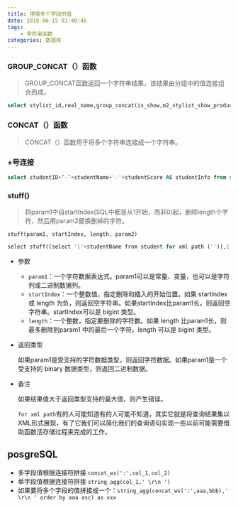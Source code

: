 ```yaml
---
title: 拼接多个字段的值
date: 2018-06-15 01:48:48
tags: 
    - 字符串函数
categories: 数据库
---
```


### GROUP_CONCAT（）函数
> GROUP_CONCAT函数返回一个字符串结果，该结果由分组中的值连接组合而成。

```sql
select stylist_id,real_name,group_concat(is_show,m2_stylist_show_product.id,pic_url) as show_id_pic_url,max(is_show) as is_show
```

### CONCAT（）函数
> CONCAT（）函数用于将多个字符串连接成一个字符串。

### +号连接

```sql
select studentID+‘-’+studentName+'-'+studentScore AS studentInfo from student
```
<!-- more -->
### stuff()
> 将param1中自startIndex(SQL中都是从1开始，而非0)起，删除length个字符，然后用param2替换删掉的字符。

`stuff(param1, startIndex, length, param2)`
```php
select stuff((select '|'+studentName from student for xml path ('')),1,1,'');
```

- 参数
	- `param1`：一个字符数据表达式。param1可以是常量、变量，也可以是字符列或二进制数据列。
	- `startIndex`：一个整数值，指定删除和插入的开始位置。如果 startIndex或 length 为负，则返回空字符串。如果startIndex比param1长，则返回空字符串。startIndex可以是 bigint 类型。
	- `length`：一个整数，指定要删除的字符数。如果 length 比param1长，则最多删除到param1 中的最后一个字符。length 可以是 bigint 类型。
	
- 返回类型

	如果param1是受支持的字符数据类型，则返回字符数据。如果param1是一个受支持的 binary 数据类型，则返回二进制数据。
	
- 备注

	如果结果值大于返回类型支持的最大值，则产生错误。
	
	`for xml path`有的人可能知道有的人可能不知道，其实它就是将查询结果集以XML形式展现，有了它我们可以简化我们的查询语句实现一些以前可能需要借助函数活存储过程来完成的工作。
   
  
## posgreSQL

- 多字段值根据连接符拼接 `concat_ws(':',col_1,col_2)`
- 单字段值根据连接符拼接 `string_agg(col_1,' \r\n ')`
- 如果要将多个字段的值拼接成一个：`string_agg(concat_ws(':',aaa,bbb),' \r\n ' order by aaa asc) as xxx`